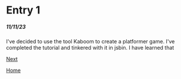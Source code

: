 # Entry 1
##### 11/11/23

I've decided to  use the tool Kaboom to create a platformer game. I've completed the tutorial and tinkered with it in jsbin. I have learned that

[Next](entry02.md)

[Home](../README.md)
